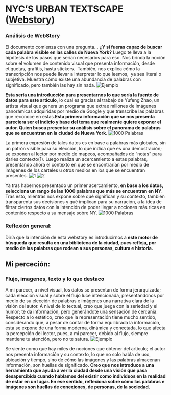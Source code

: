 # NYC’S URBAN TEXTSCAPE ([Webstory](https://pudding.cool/2025/07/street-view/))
### Análisis de WebStory

El documento comienza con una pregunta... **¿Y si fueras capaz de buscar cada palabra visible en las calles de Nueva York?** Luego te lleva a la hipótesis de los pasos que serían necesarios para eso. Nos brinda la noción sobre el volumen de contenido visual que presenta información, desde etiquetas, grafitis, hasta stickers.  También, nos explica cómo la transcripción nos puede llevar a interpretar lo que leemos,  ya sea literal o subjetiva. Muestra cómo existe una abundancia de palabras con significado, pero también las hay sin nada.
![Ejemplo](/Users/mfmatus/Downloads/image1)

**Esta sería una introducción para presentarnos lo que sería la fuente de datos para este artículo**, lo cual es gracias al trabajo de Yufeng Zhao, un artista visual que genera un programa que extrae millones de imágenes panorámicas adquiridas por medio de Google y que transcribe las palabras que reconoce en estas.**Esta primera información que se nos presenta pareciera ser el indicio y base del tema que realmente quiere exponer el autor. Quien busca presentar su análisis sobre el panorama de palabras que se encuentran en la ciudad de Nueva York**.
![1000 Palabras](/Users/mfmatus/Downloads/image4)

La primera expresión de tales datos es en base a palabras más globales, sin un patrón visible para su elección, lo que indica que es una demostración; se exponen al lector por medio de mapeos, acompañados de “notas” para darles contexto(1). Luego realiza un acercamiento a estas palabras, presentando ahora el contexto en que se encontrarían por medio de imágenes de los carteles u otros medios en los que se encuentran presentes.
![1](/Users/mfmatus/Downloads/image4)
![2](/Users/mfmatus/Downloads/image5)

Ya tras habernos presentado un primer acercamiento, **en base a los datos, selecciona un rango de las 1000 palabras que más se encuentran en NY**. Tras esto, mientras nos expone sobre qué significan y su contexto, también transparenta sus decisiones y qué implican para su narración, a la idea de filtrar ciertos datos con la intención de poder llegar a nociones más ricas en contenido respecto a su mensaje sobre NY.
![1000 Palabras](/Users/mfmatus/Downloads/image6)


### Reflexión general:

Diría que la intención de esta webstory es introducirnos a **este motor de búsqueda que resulta en una biblioteca de la ciudad, pues refleja, por medio de las palabras que rodean a sus personas, cultura e historia.** 


## Mi perceción:
### Flujo, imagenes, texto y lo que destaco

A mi parecer, a nivel visual, los datos se presentan de forma jerarquizada; cada elección visual y sobre el flujo luce intencionada, presentándonos por medio de su elección de palabras e imágenes una narrativa clara de la visión del autor. A nivel de lo textual, creo que juega con la seriedad y el humor; te da información, pero generándote una sensación de cercanía. Respecto a lo estético, creo que la representación tiene mucho sentido, considerando que, a pesar de contar de forma equilibrada la información, esta se expone de una forma moderna, dinámica y conectada, lo que afecta la percepción del lector, pues, a mi parecer, debido al flujo, siempre mantiene tu atención, pero no te satura.
![Ejemplo](/Users/mfmatus/Downloads/image7)

Se siente como que hay miles de nociones que obtener del artículo; el autor nos presenta información y su contexto, lo que no solo habla de uso, ubicación y tiempo, sino de cómo las imágenes y las palabras almacenan información, son huellas de significado. **Creo que nos introduce a una herramienta que ayuda a ver la ciudad desde una visión que pasa desapercibida cuando hablamos del existir como individuos en la realidad de estar en un lugar. En ese sentido, reflexiona sobre cómo las palabras e imágenes son huellas de conexiones, de personas, de la sociedad.**
